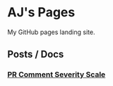 # AJ's Pages

My GitHub pages landing site.

## Posts / Docs

### [PR Comment Severity Scale](/pr-review-sev-scale)
